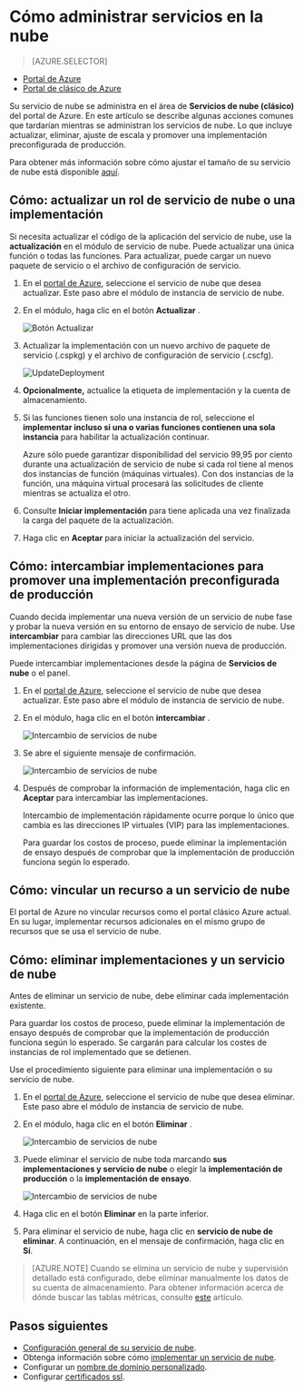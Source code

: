 <properties 
    pageTitle="Tareas comunes de administración de servicio de nube | Microsoft Azure" 
    description="Obtenga información sobre cómo administrar servicios en la nube en el portal de Azure. Estos ejemplos usan el portal de Azure." 
    services="cloud-services" 
    documentationCenter="" 
    authors="Thraka" 
    manager="timlt" 
    editor=""/>

<tags 
    ms.service="cloud-services" 
    ms.workload="tbd" 
    ms.tgt_pltfrm="na" 
    ms.devlang="na" 
    ms.topic="article" 
    ms.date="08/02/2016"
    ms.author="adegeo"/>


# <a name="how-to-manage-cloud-services"></a>Cómo administrar servicios en la nube

> [AZURE.SELECTOR]
- [Portal de Azure](cloud-services-how-to-manage-portal.md)
- [Portal de clásico de Azure](cloud-services-how-to-manage.md)

Su servicio de nube se administra en el área de **Servicios de nube (clásico)** del portal de Azure. En este artículo se describe algunas acciones comunes que tardarían mientras se administran los servicios de nube. Lo que incluye actualizar, eliminar, ajuste de escala y promover una implementación preconfigurada de producción.

Para obtener más información sobre cómo ajustar el tamaño de su servicio de nube está disponible [aquí](cloud-services-how-to-scale-portal.md).

## <a name="how-to-update-a-cloud-service-role-or-deployment"></a>Cómo: actualizar un rol de servicio de nube o una implementación

Si necesita actualizar el código de la aplicación del servicio de nube, use la **actualización** en el módulo de servicio de nube. Puede actualizar una única función o todas las funciones. Para actualizar, puede cargar un nuevo paquete de servicio o el archivo de configuración de servicio.

1. En el [portal de Azure][], seleccione el servicio de nube que desea actualizar. Este paso abre el módulo de instancia de servicio de nube.

2. En el módulo, haga clic en el botón **Actualizar** .

    ![Botón Actualizar](./media/cloud-services-how-to-manage-portal/update-button.png)

3. Actualizar la implementación con un nuevo archivo de paquete de servicio (.cspkg) y el archivo de configuración de servicio (.cscfg).

    ![UpdateDeployment](./media/cloud-services-how-to-manage-portal/update-blade.png)

4. **Opcionalmente,** actualice la etiqueta de implementación y la cuenta de almacenamiento. 

5. Si las funciones tienen solo una instancia de rol, seleccione el **implementar incluso si una o varias funciones contienen una sola instancia** para habilitar la actualización continuar. 

    Azure sólo puede garantizar disponibilidad del servicio 99,95 por ciento durante una actualización de servicio de nube si cada rol tiene al menos dos instancias de función (máquinas virtuales). Con dos instancias de la función, una máquina virtual procesará las solicitudes de cliente mientras se actualiza el otro.

6. Consulte **Iniciar implementación** para tiene aplicada una vez finalizada la carga del paquete de la actualización.

7. Haga clic en **Aceptar** para iniciar la actualización del servicio.



## <a name="how-to-swap-deployments-to-promote-a-staged-deployment-to-production"></a>Cómo: intercambiar implementaciones para promover una implementación preconfigurada de producción

Cuando decida implementar una nueva versión de un servicio de nube fase y probar la nueva versión en su entorno de ensayo de servicio de nube. Use **intercambiar** para cambiar las direcciones URL que las dos implementaciones dirigidas y promover una versión nueva de producción. 

Puede intercambiar implementaciones desde la página de **Servicios de nube** o el panel.

1. En el [portal de Azure][], seleccione el servicio de nube que desea actualizar. Este paso abre el módulo de instancia de servicio de nube.

2. En el módulo, haga clic en el botón **intercambiar** .

    ![Intercambio de servicios de nube](./media/cloud-services-how-to-manage-portal/swap-button.png)

3. Se abre el siguiente mensaje de confirmación.

    ![Intercambio de servicios de nube](./media/cloud-services-how-to-manage-portal/swap-prompt.png)

4. Después de comprobar la información de implementación, haga clic en **Aceptar** para intercambiar las implementaciones.

    Intercambio de implementación rápidamente ocurre porque lo único que cambia es las direcciones IP virtuales (VIP) para las implementaciones.

    Para guardar los costos de proceso, puede eliminar la implementación de ensayo después de comprobar que la implementación de producción funciona según lo esperado.

## <a name="how-to-link-a-resource-to-a-cloud-service"></a>Cómo: vincular un recurso a un servicio de nube

El portal de Azure no vincular recursos como el portal clásico Azure actual. En su lugar, implementar recursos adicionales en el mismo grupo de recursos que se usa el servicio de nube.

## <a name="how-to-delete-deployments-and-a-cloud-service"></a>Cómo: eliminar implementaciones y un servicio de nube

Antes de eliminar un servicio de nube, debe eliminar cada implementación existente.

Para guardar los costos de proceso, puede eliminar la implementación de ensayo después de comprobar que la implementación de producción funciona según lo esperado. Se cargarán para calcular los costes de instancias de rol implementado que se detienen.

Use el procedimiento siguiente para eliminar una implementación o su servicio de nube. 

1. En el [portal de Azure][], seleccione el servicio de nube que desea eliminar. Este paso abre el módulo de instancia de servicio de nube.

2. En el módulo, haga clic en el botón **Eliminar** .

    ![Intercambio de servicios de nube](./media/cloud-services-how-to-manage-portal/delete-button.png)

3. Puede eliminar el servicio de nube toda marcando **sus implementaciones y servicio de nube** o elegir la **implementación de producción** o la **implementación de ensayo**.

    ![Intercambio de servicios de nube](./media/cloud-services-how-to-manage-portal/delete-blade.png) 

4. Haga clic en el botón **Eliminar** en la parte inferior.

5. Para eliminar el servicio de nube, haga clic en **servicio de nube de eliminar**. A continuación, en el mensaje de confirmación, haga clic en **Sí**.

> [AZURE.NOTE]
> Cuando se elimina un servicio de nube y supervisión detallado está configurado, debe eliminar manualmente los datos de su cuenta de almacenamiento. Para obtener información acerca de dónde buscar las tablas métricas, consulte [este](cloud-services-how-to-monitor.md) artículo.

[Portal de Azure]: https://portal.azure.com

## <a name="next-steps"></a>Pasos siguientes

* [Configuración general de su servicio de nube](cloud-services-how-to-configure-portal.md).
* Obtenga información sobre cómo [implementar un servicio de nube](cloud-services-how-to-create-deploy-portal.md).
* Configurar un [nombre de dominio personalizado](cloud-services-custom-domain-name-portal.md).
* Configurar [certificados ssl](cloud-services-configure-ssl-certificate-portal.md).